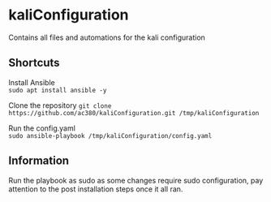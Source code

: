 # kaliConfiguration
Contains all files and automations for the kali configuration

## Shortcuts
Install Ansible  
```sudo apt install ansible -y```

Clone the repository
```git clone https://github.com/ac380/kaliConfiguration.git /tmp/kaliConfiguration```

Run the config.yaml  
```sudo ansible-playbook /tmp/kaliConfiguration/config.yaml```

## Information
Run the playbook as sudo as some changes require sudo configuration, pay attention to the post installation steps once it all ran.
